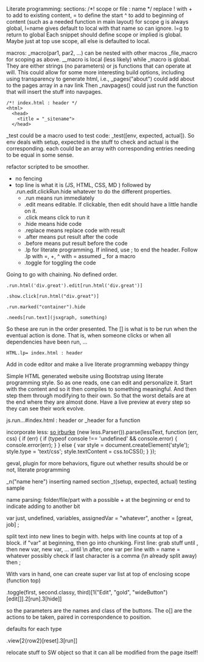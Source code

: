 Literate programming: 
  sections: /*! scope or file : name  */  replace ! with + to add to existing content, = to define the start ^ to add to beginning of content (such as a needed function in main layout)  for scope g is always global, l=name  gives default to local with that name so can ignore. l=g to return to global Each snippet should define scope or implied is global. Maybe just at top use scope, all else is defaulted to local.
  
  macros:  _macro(par1, par2, ...)  can be nested with other macros _file_macro for scoping as above. __macro is local (less likely) while _macro is global.  They are either strings (no parameters) or js functions that can operate at will.  This could allow for some more interesting build options, including using transparency to generate html, i.e., 
    _pages("about")
    could add about to the pages array in a nav link
    Then _navpages() could just run the function that will insert the stuff into navpages. 
  
    /*! index.html : header */
    <html>
      <head>
        <title = "_sitename">
      </head>

_test could be a macro used to test code:  _test([env, expected, actual]). So env deals with setup, expected is the stuff to check and actual is the corresponding. each could be an array with corresponding entries needing to be equal in some sense.  


refactor scripted to be smoother. 

  * no fencing
  * top line is what it is (JS, HTML, CSS, MD ) followed by .run.edit.clickRun.hide whatever to do the different properties.
      * .run  means run immediately
      * .edit means editable. If clickable, then edit should have a little handle on it.
      * .click means click to run it
      * .hide means hide code
      * .replace means replace code with result
      * .after means put result after the code
      * .before means put result before the code
      * .lp for literate programming. If inlined, use ; to end the header. Follow .lp with  =, +, ^ with = assumed _ for a macro
      * .toggle for toggling the code

Going to go with chaining. No defined order. 

    .run.html('div.great').edit[run.html('div.great')]

    .show.click[run.html("div.great")]

    .run.marked("container").hide

    .needs[run.text](jsxgraph, something)


So these are run in the order presented. The [] is what is to be run when the eventual action is done. That is, when someone clicks or when all dependencies have been run, ... 
  
    HTML.lp= index.html : header
    
    
  
Add in code editor and make a live literate programming webappy thingy
  
Simple HTML generated website using Bootstrap using literate programming style. So as one reads, one can edit and personalize it. Start with the content and so it then compiles to something meaningful. And then step them through modifying to their own. So that the worst details are at the end where they are almost done. Have a live preview at every step so they can see their work evolve. 

js.run...#index.html : header  or _header for a function

incorporate less: [so jrburke](http://stackoverflow.com/questions/5889901/requirejs-and-less)
(new less.Parser()).parse(lessText, function (err, css) {
  if (err) {
    if (typeof console !== 'undefined' && console.error) {
      console.error(err);
    }
  } else {
    var style = document.createElement('style');
    style.type = 'text/css';
    style.textContent = css.toCSS();
  }
});


geval, plugin for more behaviors, figure out whether results should be or not, literate programming

_n("name here")  inserting named section
_t(setup, expected, actual)  testing sample

name parsing: folder/file/part  with a possible + at the beginning or end to indicate adding to another bit

var  just, undefined, variables,
  assignedVar = "whatever",
  another = [great, job]
;

split text into new lines to begin with. helps with line counts 
at top of a block.
if "var" at beginning, then go into chunking. 
First line: grab stuff until ,  then new var, new var, ...  until \n
after, one var per line with =    name = whatever possibly check if last character is a comma (\n already split away)
then ; 

With vars in hand, one can create super var list at top of enclosing scope (function top)

.toggle(first, second.classy, third)[1("Edit", "gold", "wideButton")[edit[]].2[run].3[hide]]

so the parameters are the names and class of the buttons. The o[] are the actions to be taken, paired in correspondence to position. 

defaults for each type

.view[2{row2}[reset].3[run]]

relocate stuff to SW object so that it can all be modified from the page itself!

